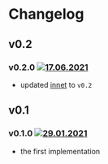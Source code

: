 # Changelog
## v0.2
### v0.2.0 [![17.06.2021](https://img.shields.io/date/1623959995)](https://github.com/d8corp/innet-to/tree/v0.2.0)
- updated [innet](https://www.npmjs.com/package/innet) to `v0.2`
## v0.1
### v0.1.0 [![29.01.2021](https://img.shields.io/date/1611953694)](https://github.com/d8corp/innet-to/tree/v0.1.0)
- the first implementation
